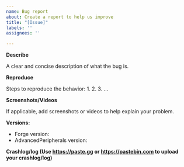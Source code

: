 ```yaml
---
name: Bug report
about: Create a report to help us improve
title: "[Issue]"
labels: ''
assignees: ''

---
```


**Describe**

A clear and concise description of what the bug is.

**Reproduce**

Steps to reproduce the behavior:
1.
2.
3.
...

**Screenshots/Videos**

If applicable, add screenshots or videos to help explain your problem.

**Versions:**

- Forge version:
- AdvancedPeripherals version:

**Crashlog/log (Use https://paste.gg or https://pastebin.com to upload your crashlog/log)**
